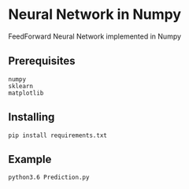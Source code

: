 # Neural Network in Numpy

FeedForward Neural Network implemented in Numpy

## Prerequisites

```
numpy
sklearn
matplotlib
```

## Installing

```
pip install requirements.txt
```

## Example
```
python3.6 Prediction.py 
```